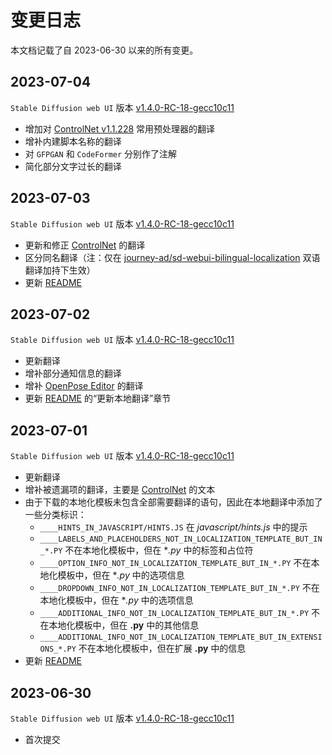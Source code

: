 # 变更日志

本文档记载了自 2023-06-30 以来的所有变更。

## 2023-07-04

`Stable Diffusion web UI` 版本 [v1.4.0-RC-18-gecc10c11](https://github.com/AUTOMATIC1111/stable-diffusion-webui/tree/v1.4.0-RC)

- 增加对 [ControlNet v1.1.228](https://github.com/Mikubill/sd-webui-controlnet/tree/b9e09db324e4bf18d3a107fa4bfda501aaf3f6b5) 常用预处理器的翻译
- 增补内建脚本名称的翻译
- 对 `GFPGAN` 和 `CodeFormer` 分别作了注解
- 简化部分文字过长的翻译

## 2023-07-03

`Stable Diffusion web UI` 版本 [v1.4.0-RC-18-gecc10c11](https://github.com/AUTOMATIC1111/stable-diffusion-webui/tree/v1.4.0-RC)

- 更新和修正 [ControlNet](https://github.com/Mikubill/sd-webui-controlnet.git) 的翻译
- 区分同名翻译（注：仅在 [journey-ad/sd-webui-bilingual-localization](https://github.com/journey-ad/sd-webui-bilingual-localization) 双语翻译加持下生效）
- 更新 [README](README.md)

## 2023-07-02

`Stable Diffusion web UI` 版本 [v1.4.0-RC-18-gecc10c11](https://github.com/AUTOMATIC1111/stable-diffusion-webui/tree/v1.4.0-RC)

- 更新翻译
- 增补部分通知信息的翻译
- 增补 [OpenPose Editor](https://github.com/fkunn1326/openpose-editor.git) 的翻译
- 更新 [README](README.md) 的“更新本地翻译”章节

## 2023-07-01

`Stable Diffusion web UI` 版本 [v1.4.0-RC-18-gecc10c11](https://github.com/AUTOMATIC1111/stable-diffusion-webui/tree/v1.4.0-RC)

- 更新翻译
- 增补被遗漏项的翻译，主要是 [ControlNet](https://github.com/Mikubill/sd-webui-controlnet.git) 的文本
- 由于下载的本地化模板未包含全部需要翻译的语句，因此在本地翻译中添加了一些分类标识：
  - `____HINTS_IN_JAVASCRIPT/HINTS.JS` 在 *javascript/hints.js* 中的提示
  - `____LABELS_AND_PLACEHOLDERS_NOT_IN_LOCALIZATION_TEMPLATE_BUT_IN_*.PY` 不在本地化模板中，但在 **.py* 中的标签和占位符
  - `____OPTION_INFO_NOT_IN_LOCALIZATION_TEMPLATE_BUT_IN_*.PY` 不在本地化模板中，但在 **.py* 中的选项信息
  - `____DROPDOWN_INFO_NOT_IN_LOCALIZATION_TEMPLATE_BUT_IN_*.PY` 不在本地化模板中，但在 **.py* 中的选项信息
  - `____ADDITIONAL_INFO_NOT_IN_LOCALIZATION_TEMPLATE_BUT_IN_*.PY` 不在本地化模板中，但在 **.py** 中的其他信息
  - `____ADDITIONAL_INFO_NOT_IN_LOCALIZATION_TEMPLATE_BUT_IN_EXTENSIONS_*.PY` 不在本地化模板中，但在扩展 **.py** 中的信息
- 更新 [README](README.md)

## 2023-06-30

`Stable Diffusion web UI` 版本 [v1.4.0-RC-18-gecc10c11](https://github.com/AUTOMATIC1111/stable-diffusion-webui/tree/v1.4.0-RC)

- 首次提交
